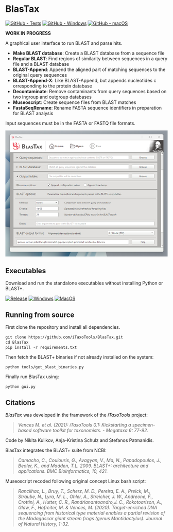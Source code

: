 # BlasTax

[![GitHub - Tests](https://img.shields.io/github/actions/workflow/status/iTaxoTools/BlasTax/test.yml?label=tests)](
    https://github.com/iTaxoTools/BlasTax/actions/workflows/test.yml)
[![GitHub - Windows](https://img.shields.io/github/actions/workflow/status/iTaxoTools/BlasTax/windows.yml?label=windows)](
    https://github.com/iTaxoTools/BlasTax/actions/workflows/windows.yml)
[![GitHub - macOS](https://img.shields.io/github/actions/workflow/status/iTaxoTools/BlasTax/macos.yml?label=macos)](
    https://github.com/iTaxoTools/BlasTax/actions/workflows/macos.yml)

**WORK IN PROGRESS**

A graphical user interface to run BLAST and parse hits.

- **Make BLAST database**: Create a BLAST database from a sequence file
- **Regular BLAST**: Find regions of similarity between sequences in a query file and a BLAST database
- **BLAST-Append**: Append the aligned part of matching sequences to the original query sequences
- **BLAST-Append-X**: Like BLAST-Append, but appends nucleotides c orresponding to the protein database
- **Decontaminate**: Remove contaminants from query sequences based on two ingroup and outgroup databases
- **Museoscript**: Create sequence files from BLAST matches
- **FastaSeqRename**: Rename FASTA sequence identifiers in preparation for BLAST analysis

Input sequences must be in the FASTA or FASTQ file formats.

![Screenshot](https://raw.githubusercontent.com/iTaxoTools/BlasTax/main/images/screenshot.png)

## Executables

Download and run the standalone executables without installing Python or BLAST+.

[![Release](https://img.shields.io/badge/release-BlasTax_0.1.0-red?style=for-the-badge)](
    https://github.com/iTaxoTools/BlasTax/releases/latest)
[![Windows](https://img.shields.io/badge/Windows-blue.svg?style=for-the-badge&logo=windows)](
    https://github.com/iTaxoTools/BlasTax/releases/latest)
[![MacOS](https://img.shields.io/badge/macOS-slategray.svg?style=for-the-badge&logo=apple)](
    https://github.com/iTaxoTools/BlasTax/releases/latest)

## Running from source

First clone the repository and install all dependencies.

```
git clone https://github.com/iTaxoTools/BlasTax.git
cd BlasTax
pip install -r requirements.txt
```

Then fetch the BLAST+ binaries if not already installed on the system:
```
python tools/get_blast_binaries.py
```

Finally run BlasTax using:

```
python gui.py
```

## Citations

*BlasTax* was developed in the framework of the *iTaxoTools* project:

> *Vences M. et al. (2021): iTaxoTools 0.1: Kickstarting a specimen-based software toolkit for taxonomists. - Megataxa 6: 77-92.*

Code by Nikita Kulikov, Anja-Kristina Schulz and Stefanos Patmanidis.

BlasTax integrates the BLAST+ suite from NCBI:

> *Camacho, C., Coulouris, G., Avagyan, V., Ma, N., Papadopoulos, J., Bealer, K., and Madden, T.L. 2009. BLAST+: architecture and applications. BMC Bioinformatics, 10, 421.*

Museoscript recoded following original concept Linux bash script:

> *Rancilhac, L., Bruy, T., Scherz, M. D., Pereira, E. A., Preick, M., Straube, N., Lyra, M. L., Ohler, A., Streicher, J. W., Andreone,
    F., Crottini, A., Hutter, C. R., Randrianantoandro,J. C., Rokotoarison, A., Glaw, F., Hofreiter, M. & Vences, M. (2020).
    Target-enriched DNA sequencing from historical type material enables a partial revision of the Madagascar giant stream frogs (genus Mantidactylus).
    Journal of Natural History, 1-32.*
